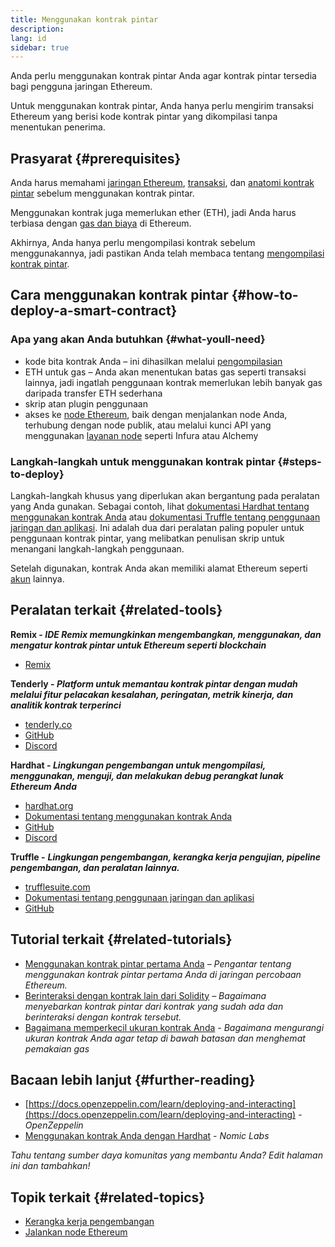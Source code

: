 ```yaml
---
title: Menggunakan kontrak pintar
description:
lang: id
sidebar: true
---
```


Anda perlu menggunakan kontrak pintar Anda agar kontrak pintar tersedia bagi pengguna jaringan Ethereum.

Untuk menggunakan kontrak pintar, Anda hanya perlu mengirim transaksi Ethereum yang berisi kode kontrak pintar yang dikompilasi tanpa menentukan penerima.

## Prasyarat {#prerequisites}

Anda harus memahami [jaringan Ethereum](/developers/docs/networks/), [transaksi](/developers/docs/transactions/), dan [anatomi kontrak pintar](/developers/docs/smart-contracts/anatomy/) sebelum menggunakan kontrak pintar.

Menggunakan kontrak juga memerlukan ether (ETH), jadi Anda harus terbiasa dengan [gas dan biaya](/developers/docs/gas/) di Ethereum.

Akhirnya, Anda hanya perlu mengompilasi kontrak sebelum menggunakannya, jadi pastikan Anda telah membaca tentang [mengompilasi kontrak pintar](/developers/docs/smart-contracts/compiling/).

## Cara menggunakan kontrak pintar {#how-to-deploy-a-smart-contract}

### Apa yang akan Anda butuhkan {#what-youll-need}

- kode bita kontrak Anda – ini dihasilkan melalui [pengompilasian](/developers/docs/smart-contracts/compiling/)
- ETH untuk gas – Anda akan menentukan batas gas seperti transaksi lainnya, jadi ingatlah penggunaan kontrak memerlukan lebih banyak gas daripada transfer ETH sederhana
- skrip atan plugin penggunaan
- akses ke [node Ethereum](/developers/docs/nodes-and-clients/), baik dengan menjalankan node Anda, terhubung dengan node publik, atau melalui kunci API yang menggunakan [layanan node](/developers/docs/nodes-and-clients/nodes-as-a-service/) seperti Infura atau Alchemy

### Langkah-langkah untuk menggunakan kontrak pintar {#steps-to-deploy}

Langkah-langkah khusus yang diperlukan akan bergantung pada peralatan yang Anda gunakan. Sebagai contoh, lihat [dokumentasi Hardhat tentang menggunakan kontrak Anda](https://hardhat.org/guides/deploying.html) atau [dokumentasi Truffle tentang penggunaan jaringan dan aplikasi](https://www.trufflesuite.com/docs/truffle/advanced/networks-and-app-deployment). Ini adalah dua dari peralatan paling populer untuk penggunaan kontrak pintar, yang melibatkan penulisan skrip untuk menangani langkah-langkah penggunaan.

Setelah digunakan, kontrak Anda akan memiliki alamat Ethereum seperti [akun](/developers/docs/accounts/) lainnya.

## Peralatan terkait {#related-tools}

**Remix - _IDE Remix memungkinkan mengembangkan, menggunakan, dan mengatur kontrak pintar untuk Ethereum seperti blockchain_**

- [Remix](https://remix.ethereum.org)

**Tenderly - _Platform untuk memantau kontrak pintar dengan mudah melalui fitur pelacakan kesalahan, peringatan, metrik kinerja, dan analitik kontrak terperinci_**

- [tenderly.co](https://tenderly.co/)
- [GitHub](https://github.com/Tenderly)
- [Discord](https://discord.gg/eCWjuvt)

**Hardhat - _Lingkungan pengembangan untuk mengompilasi, menggunakan, menguji, dan melakukan debug perangkat lunak Ethereum Anda_**

- [hardhat.org](https://hardhat.org/getting-started/)
- [Dokumentasi tentang menggunakan kontrak Anda](https://hardhat.org/guides/deploying.html)
- [GitHub](https://github.com/nomiclabs/hardhat)
- [Discord](https://discord.com/invite/TETZs2KK4k)

**Truffle -** **_Lingkungan pengembangan, kerangka kerja pengujian, pipeline pengembangan, dan peralatan lainnya._**

- [trufflesuite.com](https://www.trufflesuite.com/)
- [Dokumentasi tentang penggunaan jaringan dan aplikasi](https://www.trufflesuite.com/docs/truffle/advanced/networks-and-app-deployment)
- [GitHub](https://github.com/trufflesuite/truffle)

## Tutorial terkait {#related-tutorials}

- [Menggunakan kontrak pintar pertama Anda](/developers/tutorials/deploying-your-first-smart-contract/) _– Pengantar tentang menggunakan kontrak pintar pertama Anda di jaringan percobaan Ethereum._
- [Berinteraksi dengan kontrak lain dari Solidity](/developers/tutorials/interact-with-other-contracts-from-solidity/) _– Bagaimana menyebarkan kontrak pintar dari kontrak yang sudah ada dan berinteraksi dengan kontrak tersebut._
- [Bagaimana memperkecil ukuran kontrak Anda](/developers/tutorials/downsizing-contracts-to-fight-the-contract-size-limit/) _- Bagaimana mengurangi ukuran kontrak Anda agar tetap di bawah batasan dan menghemat pemakaian gas_

## Bacaan lebih lanjut {#further-reading}

- [https://docs.openzeppelin.com/learn/deploying-and-interacting](https://docs.openzeppelin.com/learn/deploying-and-interacting) - _OpenZeppelin_
- [Menggunakan kontrak Anda dengan Hardhat](https://hardhat.org/guides/deploying.html) - _Nomic Labs_

_Tahu tentang sumber daya komunitas yang membantu Anda? Edit halaman ini dan tambahkan!_

## Topik terkait {#related-topics}

- [Kerangka kerja pengembangan](/developers/docs/frameworks/)
- [Jalankan node Ethereum](/developers/docs/nodes-and-clients/run-a-node/)
